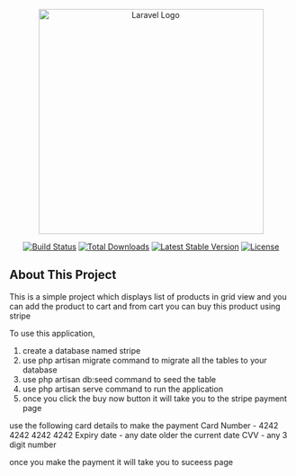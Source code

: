<p align="center"><a href="https://laravel.com" target="_blank"><img src="https://raw.githubusercontent.com/laravel/art/master/logo-lockup/5%20SVG/2%20CMYK/1%20Full%20Color/laravel-logolockup-cmyk-red.svg" width="400" alt="Laravel Logo"></a></p>

<p align="center">
<a href="https://github.com/laravel/framework/actions"><img src="https://github.com/laravel/framework/workflows/tests/badge.svg" alt="Build Status"></a>
<a href="https://packagist.org/packages/laravel/framework"><img src="https://img.shields.io/packagist/dt/laravel/framework" alt="Total Downloads"></a>
<a href="https://packagist.org/packages/laravel/framework"><img src="https://img.shields.io/packagist/v/laravel/framework" alt="Latest Stable Version"></a>
<a href="https://packagist.org/packages/laravel/framework"><img src="https://img.shields.io/packagist/l/laravel/framework" alt="License"></a>
</p>

## About This Project

This is a simple project which displays list of products in grid view and you can add the product to cart and from cart you can buy this product using stripe

To use this application,

1. create a database named stripe
2. use php artisan migrate command to migrate all the tables to your database
3. use php artisan db:seed command to seed the table
4. use php artisan serve command to run the application
5. once you click the buy now button it will take you to the stripe payment page

use the following card details to make the payment
Card Number - 4242 4242 4242 4242
Expiry date - any date older the current date
CVV - any 3 digit number

once you make the payment it will take you to suceess page
